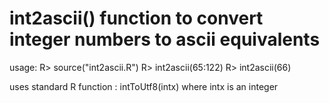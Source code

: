 # int2ascii() function to convert integer numbers to ascii equivalents

usage:  R> source("int2ascii.R")
        R> int2ascii(65:122)
        R> int2ascii(66)


uses standard R function :
    intToUtf8(intx)  where intx is an integer

